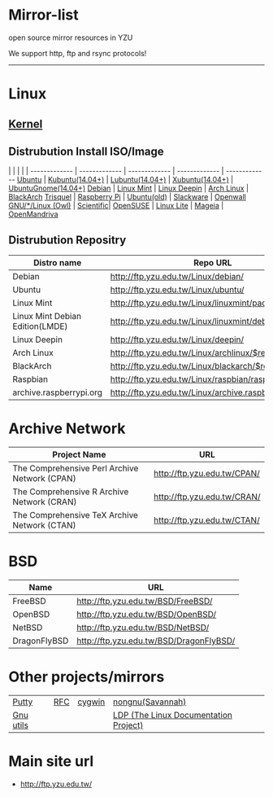 Mirror-list
===========

open source mirror resources in YZU

We support http, ftp and rsync protocols!

---------

# Linux

## [Kernel](http://ftp.yzu.edu.tw/Linux/kernel/)

## Distrubution Install ISO/Image

 | | | | | 
------------- | ------------- | ------------- | ------------- | -------------
[Ubuntu](http://ftp.yzu.edu.tw/Linux/ubuntu-releases/) | [Kubuntu(14.04+)](http://ftp.yzu.edu.tw/Linux/kubuntu-releases/) |  [Lubuntu(14.04+)](http://ftp.yzu.edu.tw/Linux/lubuntu-release/) | [Xubuntu(14.04+)](http://ftp.yzu.edu.tw/Linux/xubuntu-release/) | [UbuntuGnome(14.04+)](http://ftp.yzu.edu.tw/Linux/ubuntu-gnome-releases/)
[Debian](http://ftp.yzu.edu.tw/Linux/debian-cd/) | [Linux Mint](http://ftp.yzu.edu.tw/Linux/linuxmint/isos/) | [Linux Deepin](http://ftp.yzu.edu.tw/Linux/deepin-cd/) | [Arch Linux](http://ftp.cse.yzu.edu.tw/Linux/archlinux/iso/) | [BlackArch](http://ftp.cse.yzu.edu.tw/Linux/blackarch/iso/)
[Trisquel](http://ftp.yzu.edu.tw/Linux/trisquel.iso/) | [Raspberry Pi](http://ftp.yzu.edu.tw/Linux/raspberrypi/) | [Ubuntu(old)](http://ftp.yzu.edu.tw/Linux/ubuntu-old-releases/releases/) | [Slackware](http://ftp.yzu.edu.tw/Linux/slackware/) | [Openwall GNU/*/Linux (Owl)](http://ftp.yzu.edu.tw/Linux/Owl/) |
 [Scientific](http://ftp.yzu.edu.tw/Linux/scientific/)| [OpenSUSE](http://ftp.yzu.edu.tw/Linux/openSUSE/distribution/) | [Linux Lite](http://ftp.yzu.edu.tw/Linux/linuxlite/isos/) | [Mageia](http://ftp.yzu.edu.tw/Linux/mageia/iso/) | [OpenMandriva](http://ftp.yzu.edu.tw/Linux/openmandriva/)


## Distrubution Repositry
Distro name | Repo URL
------------- | -------------
Debian | http://ftp.yzu.edu.tw/Linux/debian/
Ubuntu | http://ftp.yzu.edu.tw/Linux/ubuntu/
Linux Mint | http://ftp.yzu.edu.tw/Linux/linuxmint/packages/
Linux Mint Debian Edition(LMDE) | http://ftp.yzu.edu.tw/Linux/linuxmint/debian/latest/
Linux Deepin | http://ftp.yzu.edu.tw/Linux/deepin/
Arch Linux | http://ftp.yzu.edu.tw/Linux/archlinux/$repo/os/$arch
BlackArch | http://ftp.yzu.edu.tw/Linux/blackarch/$repo/os/$arch
Raspbian | http://ftp.yzu.edu.tw/Linux/raspbian/raspbian/
archive.raspberrypi.org | http://ftp.yzu.edu.tw/Linux/archive.raspberrypi.org/

# Archive Network
Project Name | URL
------------- | -------------
The Comprehensive Perl Archive Network (CPAN) | http://ftp.yzu.edu.tw/CPAN/
The Comprehensive R Archive Network (CRAN) | http://ftp.yzu.edu.tw/CRAN/
The Comprehensive TeX Archive Network (CTAN) | http://ftp.yzu.edu.tw/CTAN/

# BSD
Name | URL
------------- | -------------
FreeBSD | http://ftp.yzu.edu.tw/BSD/FreeBSD/
OpenBSD | http://ftp.yzu.edu.tw/BSD/OpenBSD/
NetBSD | http://ftp.yzu.edu.tw/BSD/NetBSD/
DragonFlyBSD | http://ftp.yzu.edu.tw/BSD/DragonFlyBSD/

# Other projects/mirrors

| | | | |
|------------- | ------------- | ------------- | -------------|
| [Putty](http://ftp.yzu.edu.tw/putty/) | [RFC](http://ftp.yzu.edu.tw/RFC/) | [cygwin](http://ftp.yzu.edu.tw/cygwin/) | [nongnu(Savannah)](http://ftp.yzu.edu.tw/nongnu/)|
| [Gnu utils](http://ftp.yzu.edu.tw/gnu/) | | | [LDP (The Linux Documentation Project)](http://ftp.yzu.edu.tw/Linux/LDP/) |

# Main site url
 - http://ftp.yzu.edu.tw/ 
